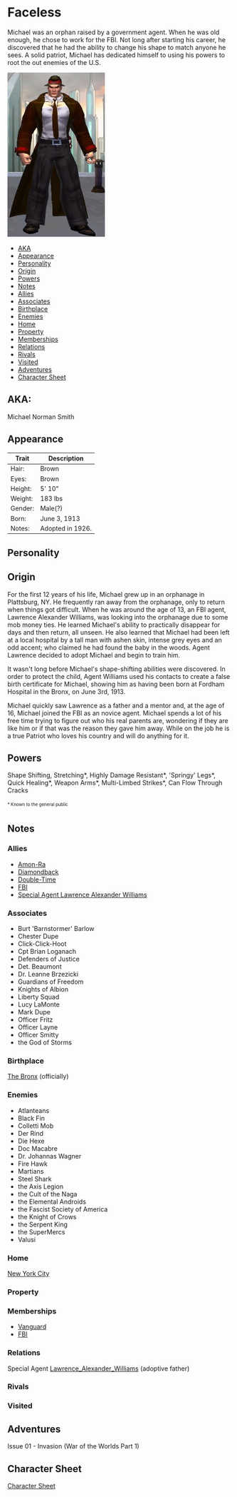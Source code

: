 <!--
type: player-character
created-by:
-->
# Faceless

Michael was an orphan raised by a government agent.  When he was old enough, he chose to work for the FBI.  Not long after starting his career, he discovered that he had the ability to change his shape to match anyone he sees.  A solid patriot, Michael has dedicated himself to using his powers to root the out enemies of the U.S. 

![Faceless](/images/Faceless.jpg)

- [AKA](#AKA)
- [Appearance](#Appearance)
- [Personality](#Personality)
- [Origin](#Origin)
- [Powers](#Powers)
- [Notes](#Notes)
- [Allies](#Allies)
- [Associates](#Associates)
- [Birthplace](#Birthplace)
- [Enemies](#Enemies)
- [Home](#Home)
- [Property](#Property)
- [Memberships](#Memberships)
- [Relations](#Relations)
- [Rivals](#Rivals)
- [Visited](#Visited)
- [Adventures](#Adventures)
- [Character Sheet](#Character%20Sheet)

## AKA:
Michael Norman Smith

## Appearance 
Trait | Description
-- | --
Hair: | Brown
Eyes: | Brown
Height: | 5' 10"
Weight: | 183 lbs
Gender: | Male(?)
Born: | June 3, 1913
Notes: | Adopted in 1926.

## Personality

## Origin
For the first 12 years of his life, Michael grew up in an orphanage in Plattsburg, NY.  He frequently ran away from the orphanage, only to return when things got difficult.  When he was around the age of 13, an FBI agent, Lawrence Alexander Williams, was looking into the orphanage due to some mob money ties. He learned Michael's ability to practically disappear for days and then return, all unseen.  He also learned that Michael had been left at a local hospital by a tall man with ashen skin, intense grey eyes and an odd accent; who claimed he had found the baby in the woods. Agent Lawrence decided to adopt Michael and begin to train him.

It wasn't long before Michael's shape-shifting abilities were discovered.  In order to protect the child, Agent Williams used his contacts to create a false birth certificate for Michael, showing him as having been born at Fordham Hospital in the Bronx, on June 3rd, 1913.

Michael quickly saw Lawrence as a father and a mentor and, at the age of 16, Michael joined the FBI as an novice agent. Michael spends a lot of his free time trying to figure out who his real parents are, wondering if they are like him or if that was the reason they gave him away. While on the job he is a true Patriot who loves his country and will do anything for it.

## Powers
Shape Shifting, Stretching*, Highly Damage Resistant*, 'Springy' Legs*, Quick Healing*, Weapon Arms*, Multi-Limbed Strikes*, Can Flow Through Cracks

<sub><sup> * Known to the general public</sup></sub>

## Notes

### Allies
- [Amon-Ra](Amon-Ra.md)
- [Diamondback](Diamondback.md)
- [Double-Time](Double_Time.md)
- [FBI](/organizations/Government/FBI.md)
- [Special Agent Lawrence Alexander Williams](../npcs/Lawrence_Alexander_Williams.md)

### Associates
- Burt 'Barnstormer' Barlow
- Chester Dupe
- Click-Click-Hoot
- Cpt Brian Loganach
- Defenders of Justice
- Det. Beaumont
- Dr. Leanne Brzezicki
- Guardians of Freedom
- Knights of Albion
- Liberty Squad
- Lucy LaMonte
- Mark Dupe
- Officer Fritz
- Officer Layne
- Officer Smitty
- the God of Storms

### Birthplace
[The Bronx](/locations/New_York_State/New_York_City/The_Bronx/The_Bronx_NY.md) (officially)

### Enemies
- Atlanteans
- Black Fin
- Colletti Mob
- Der Rind
- Die Hexe
- Doc Macabre
- Dr. Johannas Wagner
- Fire Hawk
- Martians
- Steel Shark
- the Axis Legion
- the Cult of the Naga
- the Elemental Androids
- the Fascist Society of America
- the Knight of Crows
- the Serpent King
- the SuperMercs
- Valusi

### Home
[New York City](/locations/New_York_State/New_York_City/New_York_City.md)

### Property

### Memberships
- [Vanguard](/organizations/Vanguard.md)
- [FBI](/organizations/Government/FBI.md)

### Relations
Special Agent [Lawrence_Alexander_Williams](/npcs/Lawrence_Alexander_Williams.md) (adoptive father)

### Rivals

### Visited

## Adventures
Issue 01 - Invasion (War of the Worlds Part 1)

## Character Sheet
[Character Sheet](https://legends-of-the-golden-age.github.io/LotGA/pdf/Faceless.pdf)

<!-- GM Notes
Things in here don't show up in normal viewing mode.
-->